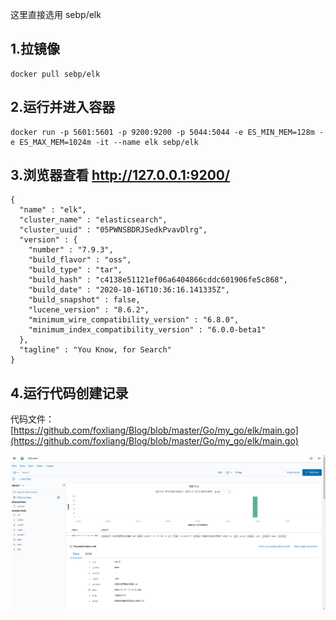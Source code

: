 
这里直接选用 sebp/elk

## 1.拉镜像
```
docker pull sebp/elk
```
## 2.运行并进入容器

```
docker run -p 5601:5601 -p 9200:9200 -p 5044:5044 -e ES_MIN_MEM=128m -e ES_MAX_MEM=1024m -it --name elk sebp/elk
```

## 3.浏览器查看 http://127.0.0.1:9200/

```
{
  "name" : "elk",
  "cluster_name" : "elasticsearch",
  "cluster_uuid" : "05PWNSBDRJSedkPvavDlrg",
  "version" : {
    "number" : "7.9.3",
    "build_flavor" : "oss",
    "build_type" : "tar",
    "build_hash" : "c4138e51121ef06a6404866cddc601906fe5c868",
    "build_date" : "2020-10-16T10:36:16.141335Z",
    "build_snapshot" : false,
    "lucene_version" : "8.6.2",
    "minimum_wire_compatibility_version" : "6.8.0",
    "minimum_index_compatibility_version" : "6.0.0-beta1"
  },
  "tagline" : "You Know, for Search"
}
```


## 4.运行代码创建记录

代码文件： [https://github.com/foxliang/Blog/blob/master/Go/my_go/elk/main.go](https://github.com/foxliang/Blog/blob/master/Go/my_go/elk/main.go)

![images](https://github.com/foxliang/Blog/blob/master/images/elk_demo.png)

